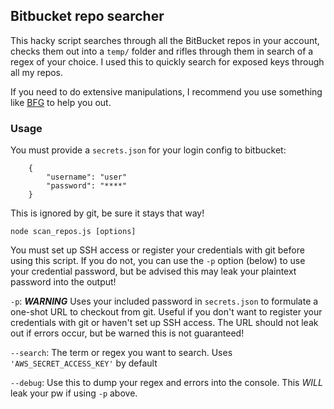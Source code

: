 ## Bitbucket repo searcher

This hacky script searches through all the BitBucket repos in your account, checks them out into a `temp/` folder and rifles through them in search of a regex of your choice. I used this to quickly search for exposed keys through all my repos. 

If you need to do extensive manipulations, I recommend you use something like [BFG](https://rtyley.github.io/bfg-repo-cleaner/) to help you out. 

### Usage
You must provide a `secrets.json` for your login config to bitbucket:

        {
            "username": "user"
            "password": "****"
        }
        
This is ignored by git, be sure it stays that way!

    node scan_repos.js [options] 

You must set up SSH access or register your credentials with git before using this script. If you do not, you can use the `-p` option (below) to use your credential password, but be advised this may leak your plaintext password into the output!

`-p`: ***WARNING*** Uses your included password in `secrets.json` to formulate a one-shot URL to checkout from git. Useful if you don't want to register your credentials with git or haven't set up SSH access. The URL should not leak out if errors occur, but be warned this is not guaranteed!

`--search`: The term or regex you want to search. Uses `'AWS_SECRET_ACCESS_KEY'` by default

`--debug`: Use this to dump your regex and errors into the console. This *WILL* leak your pw if using `-p` above.

